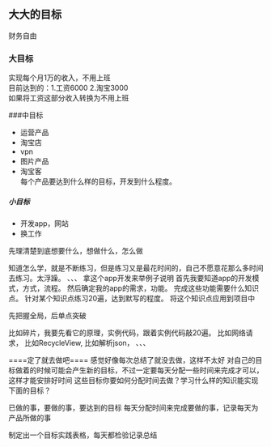 ## 大大的目标
财务自由
### 大目标
实现每个月1万的收入，不用上班  
目前达到的：1.工资6000 2.淘宝3000  
如果将工资这部分收入转换为不用上班

###中目标
- 运营产品
 - 淘宝店  
 - vpn
 - 图片产品
 - 淘宝客  
每个产品要达到什么样的目标，开发到什么程度。

##### 小目标

- 开发app，网站
- 换工作



先理清楚到底想要什么，想做什么，怎么做

知道怎么学，就是不断练习，但是练习又是最花时间的，自己不愿意花那么多时间去练习。太浮躁。
、、、
拿这个app开发来举例子说明
首先我要知道app的开发模式，方式，流程。
然后确定我的app的需求，功能。
完成这些功能需要什么知识点。
针对某个知识点练习20遍，达到默写的程度。
将这个知识点应用到项目中

先把握全局，后单点突破

比如碎片，我要先看它的原理，实例代码，跟着实例代码敲20遍。
比如网络请求，
比如RecycleView,
比如解析json， 
、、、

====定了就去做吧====
感觉好像每次总结了就没去做，这样不太好
对自己的目标做着的时候可能会产生新的目标，不过一定要每天分配一些时间来完成才可以，这样才能安排好时间
这些目标你要如何分配时间去做？学习什么样的知识能实现下面的目标？

已做的事，要做的事，要达到的目标
每天分配时间来完成要做的事，记录每天为产品所做的事

制定出一个目标实践表格，每天都检验记录总结








